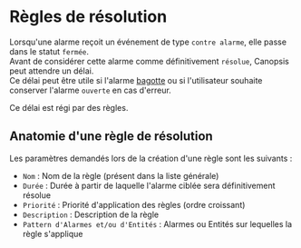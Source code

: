 # Règles de résolution

Lorsqu'une alarme reçoit un événement de type `contre alarme`, elle passe dans le statut `fermée`.  
Avant de considérer cette alarme comme définitivement `résolue`, Canopsis peut attendre un délai.  
Ce délai peut être utile si l'alarme [bagotte](regles-bagot.md) ou si l'utilisateur souhaite conserver l'alarme `ouverte` en cas d'erreur.

Ce délai est régi par des règles.

## Anatomie d'une règle de résolution

Les paramètres demandés lors de la création d'une règle sont les suivants :

* `Nom` : Nom de la règle (présent dans la liste générale)
* `Durée` : Durée à partir de laquelle l'alarme ciblée sera définitivement résolue
* `Priorité` : Priorité d'application des règles (ordre croissant)
* `Description` : Description de la règle
* `Pattern d'Alarmes et/ou d'Entités` : Alarmes ou Entités sur lequelles la règle s'applique
